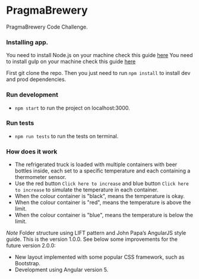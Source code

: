 # PragmaBrewery

PragmaBrewery Code Challenge.

### Installing app.

You need to install Node.js on your machine check this guide [here](https://nodejs.org/en/)
You need to install gulp on your machine check this guide [here](https://gulpjs.com/)

First git clone the repo.
Then you just need to run `npm install` to install dev and prod dependencies.

### Run development
- `npm start` to run the project on localhost:3000.

### Run tests
- `npm run tests` to run the tests on terminal.

### How does it work
- The refrigerated truck is loaded with multiple containers with beer bottles inside, each
set to a specific temperature and each containing a thermometer sensor.
- Use the red button `Click here to increase` and blue button `Click here to increase` to simulate the temperature in each container.
- When the colour container is "black", means the temperature is okay.
- When the colour container is "red", means the temperature is above the limit.
- When the colour container is "blue", means the temperature is below the limit.

_Note_
Folder structure using LIFT pattern and John Papa’s AngularJS style guide.
This is the version 1.0.0. See below some improvements for the future version 2.0.0:
- New layout implemented with some popular CSS framework, such as Bootstrap.
- Development using Angular version 5.
